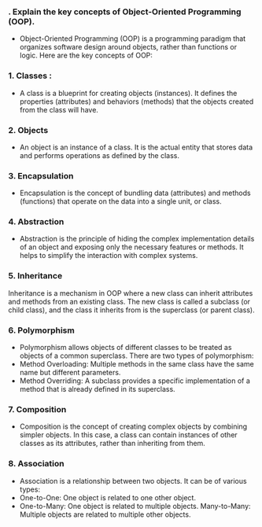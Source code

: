 ### . Explain the key concepts of Object-Oriented Programming (OOP).

- Object-Oriented Programming (OOP) is a programming paradigm that organizes software design around objects, rather than functions or logic. Here are the key concepts of OOP:

### 1. Classes :
- A class is a blueprint for creating objects (instances). It defines the properties (attributes) and behaviors (methods) that the objects created from the class will have.

### 2. Objects
- An object is an instance of a class. It is the actual entity that stores data and performs operations as defined by the class.

### 3. Encapsulation
- Encapsulation is the concept of bundling data (attributes) and methods (functions) that operate on the data into a single unit, or class. 

### 4. Abstraction
- Abstraction is the principle of hiding the complex implementation details of an object and exposing only the necessary features or methods. It helps to simplify the interaction with complex systems.

### 5. Inheritance
Inheritance is a mechanism in OOP where a new class can inherit attributes and methods from an existing class. The new class is called a subclass (or child class), and the class it inherits from is the superclass (or parent class).

### 6. Polymorphism
- Polymorphism allows objects of different classes to be treated as objects of a common superclass. There are two types of polymorphism:
- Method Overloading: Multiple methods in the same class have the same name but different parameters.
- Method Overriding: A subclass provides a specific implementation of a method that is already defined in its superclass.

### 7. Composition
- Composition is the concept of creating complex objects by combining simpler objects. In this case, a class can contain instances of other classes as its attributes, rather than inheriting from them.

### 8. Association
- Association is a relationship between two objects. It can be of various types:
- One-to-One: One object is related to one other object.
- One-to-Many: One object is related to multiple objects.
Many-to-Many: Multiple objects are related to multiple other objects.









